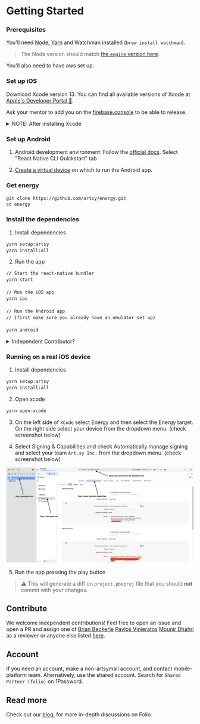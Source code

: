 # Getting Started

### Prerequisites

You'll need [Node](https://nodejs.org/en/), [Yarn](https://yarnpkg.com/en/) and Watchman installed (`brew install watchman`).

> The Node version should match [the `engine` version here](https://github.com/artsy/eigen/blob/main/package.json).

You'll also need to have aws set up.

### Set up iOS

Download Xcode version 13. You can find all available versions of Xcode at [Apple's Developer Portal 🔐](http://developer.apple.com/download/more/).

Ask your mentor to add you on the [firebase.console](https://console.firebase.google.com/project/eigen-a7d3b/settings/iam) to be able to release.

<details><summary>NOTE: After installing Xcode</summary>

Check that Command Line Tools version is added in the Locations tab. Xcode>Preferences>Locations:
<img width="375" alt="" src="https://user-images.githubusercontent.com/29984068/123970729-6009cf00-d987-11eb-933a-1603ba4d6ae8.png">

</details>

### Set up Android

1. Android development environment: Follow the [official docs](https://reactnative.dev/docs/environment-setup). Select "React Native CLI Quickstart" tab

1. [Create a virtual device](https://developer.android.com/studio/run/managing-avds) on which to run the Android app.

### Get energy

```
git clone https://github.com/artsy/energy.git
cd energy
```

### Install the dependencies

1. Install dependencies

```bash
yarn setup:artsy
yarn install:all
```

2. Run the app

```sh
// Start the react-native bundler
yarn start

// Run the iOS app
yarn ios

// Run the Android app
// (first make sure you already have an emulator set up)

yarn android

```

<details><summary>Independent Contributor?</summary>
WIP
</details>

### Running on a real iOS device

1. Install dependencies

```sh
yarn setup:artsy
yarn install:all
```

2. Open xcode

```sh
yarn open-xcode
```

3. On the left side of `XCode` select Energy and then select the Energy target. On the right side select your device from the dropdown menu. (check screenshot below)

4. Select Signing & Capabilities and check Automatically manage signing and select your team `Art.sy Inc.` from the dropdown menu. (check screenshot below)

<img src="./screenshots/run-ios-locally.png" width="600" />

5. Run the app pressing the play button

> :warning: This will generate a diff on `project.pbxproj` file that you should **not** commit with your changes.

## Contribute

We welcome independent contributions! Feel free to open an issue and open a PR and assign one of [Brian Beckerle](https://github.com/brainbicycle) [Pavlos Vinieratos](https://github.com/pvinis) [Mounir Dhahri](https://github.com/MounirDhahri) as a reviewer or anyone else listed [here](https://github.com/artsy/energy#meta).

## Account

If you need an account, make a non-artsymail account, and contact mobile-platform team.
Alternatively, use the shared account. Search for `Shared Partner (folio)` on 1Password.

## Read more

Check out our [blog.](http://artsy.github.io/blog/categories/energy/) for more in-depth discussions on Folio.

